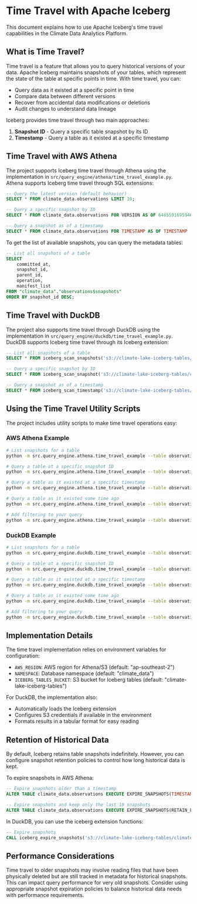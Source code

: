 # Time Travel with Apache Iceberg

This document explains how to use Apache Iceberg's time travel capabilities in the Climate Data Analytics Platform.

## What is Time Travel?

Time travel is a feature that allows you to query historical versions of your data. Apache Iceberg maintains snapshots of your tables, which represent the state of the table at specific points in time. With time travel, you can:

- Query data as it existed at a specific point in time
- Compare data between different versions
- Recover from accidental data modifications or deletions
- Audit changes to understand data lineage

Iceberg provides time travel through two main approaches:
1. **Snapshot ID** - Query a specific table snapshot by its ID
2. **Timestamp** - Query a table as it existed at a specific timestamp

## Time Travel with AWS Athena

The project supports Iceberg time travel through Athena using the implementation in `src/query_engine/athena/time_travel_example.py`. Athena supports Iceberg time travel through SQL extensions:

```sql
-- Query the latest version (default behavior)
SELECT * FROM climate_data.observations LIMIT 10;

-- Query a specific snapshot by ID
SELECT * FROM climate_data.observations FOR VERSION AS OF 6465591695946837774 LIMIT 10;

-- Query a snapshot as of a timestamp
SELECT * FROM climate_data.observations FOR TIMESTAMP AS OF TIMESTAMP '2023-07-01 12:00:00' LIMIT 10;
```

To get the list of available snapshots, you can query the metadata tables:

```sql
-- List all snapshots of a table
SELECT
    committed_at,
    snapshot_id,
    parent_id,
    operation,
    manifest_list
FROM "climate_data"."observations$snapshots"
ORDER BY snapshot_id DESC;
```

## Time Travel with DuckDB

The project also supports time travel through DuckDB using the implementation in `src/query_engine/duckdb/time_travel_example.py`. DuckDB supports Iceberg time travel through its Iceberg extension:

```sql
-- List all snapshots of a table
SELECT * FROM iceberg_scan_snapshots('s3://climate-lake-iceberg-tables/climate_data/observations');

-- Query a specific snapshot by ID
SELECT * FROM iceberg_scan_snapshot('s3://climate-lake-iceberg-tables/climate_data/observations', 3821550127947880959) LIMIT 10;

-- Query a snapshot as of a timestamp
SELECT * FROM iceberg_scan_timestamp('s3://climate-lake-iceberg-tables/climate_data/observations', TIMESTAMP '2023-07-01 12:00:00') LIMIT 10;
```

## Using the Time Travel Utility Scripts

The project includes utility scripts to make time travel operations easy:

### AWS Athena Example

```bash
# List snapshots for a table
python -m src.query_engine.athena.time_travel_example --table observations --list-snapshots

# Query a table at a specific snapshot ID
python -m src.query_engine.athena.time_travel_example --table observations --snapshot-id 3821550127947880959

# Query a table as it existed at a specific timestamp
python -m src.query_engine.athena.time_travel_example --table observations --timestamp "2023-07-01 12:00:00"

# Query a table as it existed some time ago
python -m src.query_engine.athena.time_travel_example --table observations --minutes-ago 60

# Add filtering to your query
python -m src.query_engine.athena.time_travel_example --table observations --snapshot-id 3821550127947880959 --where "year = 2022 AND month = 1"
```

### DuckDB Example

```bash
# List snapshots for a table
python -m src.query_engine.duckdb.time_travel_example --table observations --list-snapshots

# Query a table at a specific snapshot ID
python -m src.query_engine.duckdb.time_travel_example --table observations --snapshot-id 3821550127947880959

# Query a table as it existed at a specific timestamp
python -m src.query_engine.duckdb.time_travel_example --table observations --timestamp "2023-07-01 12:00:00"

# Query a table as it existed some time ago
python -m src.query_engine.duckdb.time_travel_example --table observations --minutes-ago 60

# Add filtering to your query
python -m src.query_engine.duckdb.time_travel_example --table observations --snapshot-id 3821550127947880959 --where "year = 2022 AND month = 1"
```

## Implementation Details

The time travel implementation relies on environment variables for configuration:

- `AWS_REGION`: AWS region for Athena/S3 (default: "ap-southeast-2")
- `NAMESPACE`: Database namespace (default: "climate_data")
- `ICEBERG_TABLES_BUCKET`: S3 bucket for Iceberg tables (default: "climate-lake-iceberg-tables")

For DuckDB, the implementation also:
- Automatically loads the Iceberg extension
- Configures S3 credentials if available in the environment
- Formats results in a tabular format for easy reading

## Retention of Historical Data

By default, Iceberg retains table snapshots indefinitely. However, you can configure snapshot retention policies to control how long historical data is kept.

To expire snapshots in AWS Athena:

```sql
-- Expire snapshots older than a timestamp
ALTER TABLE climate_data.observations EXECUTE EXPIRE_SNAPSHOTS(TIMESTAMP => TIMESTAMP '2023-01-01 00:00:00');

-- Expire snapshots and keep only the last 10 snapshots
ALTER TABLE climate_data.observations EXECUTE EXPIRE_SNAPSHOTS(RETAIN_LAST => 10);
```

In DuckDB, you can use the iceberg extension functions:

```sql
-- Expire snapshots
CALL iceberg_expire_snapshots('s3://climate-lake-iceberg-tables/climate_data/observations', TIMESTAMP '2023-01-01 00:00:00');
```

## Performance Considerations

Time travel to older snapshots may involve reading files that have been physically deleted but are still tracked in metadata for historical snapshots. This can impact query performance for very old snapshots. Consider using appropriate snapshot expiration policies to balance historical data needs with performance requirements. 
